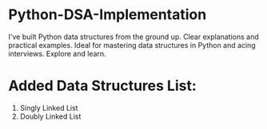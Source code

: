 # Python-DSA-Implementation
I've built Python data structures from the ground up. Clear explanations and practical examples. Ideal for mastering data structures in Python and acing interviews. Explore and learn.

# Added Data Structures List:

1. Singly Linked List
2. Doubly Linked List

